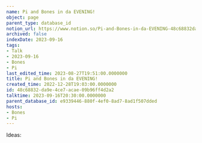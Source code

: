 ```yaml
---
name: Pi and Bones in da EVENING!
object: page
parent_type: database_id
notion_url: https://www.notion.so/Pi-and-Bones-in-da-EVENING-48c68832da9e4ce7acae09b96ff4d2a2
archived: false
indexDate: 2023-09-16
tags:
- Talk
- 2023-09-16
- Bones
- Pi
last_edited_time: 2023-08-27T19:51:00.0000000
title: Pi and Bones in da EVENING!
created_time: 2022-12-28T19:03:00.0000000
id: 48c68832-da9e-4ce7-acae-09b96ff4d2a2
talktime: 2023-09-16T20:30:00.0000000
parent_database_id: e9339446-880f-4ef0-8ad7-8ad1f507dded
hosts:
- Bones
- Pi
---
```


Ideas:
























